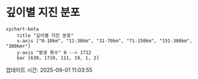 # 깊이별 지진 분포

```mermaid
xychart-beta
    title "깊이별 지진 분포"
    x-axis ["0-10km", "11-30km", "31-70km", "71-150km", "151-300km", "300km+"]
    y-axis "발생 횟수" 0 --> 1712
    bar [630, 1710, 111, 19, 1, 2]
```

업데이트 시간: 2025-09-01 11:03:55
